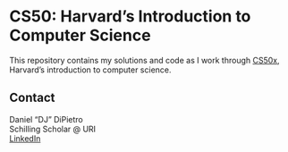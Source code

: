 # CS50: Harvard’s Introduction to Computer Science

This repository contains my solutions and code as I work through [CS50x](https://cs50.harvard.edu/x/), Harvard’s introduction to computer science.

## Contact

Daniel “DJ” DiPietro  
Schilling Scholar @ URI  
[LinkedIn](https://www.linkedin.com/in/daniel-dipietro-jr-b4326b369/)
